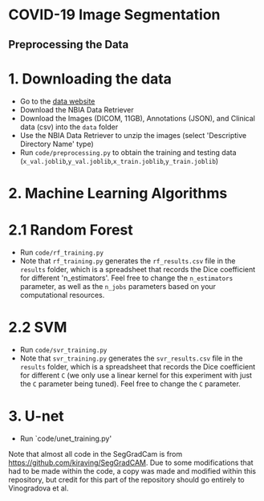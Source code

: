 # COVID-19 Image Segmentation
 
## Preprocessing the Data
# 1. Downloading the data
- Go to the [data website](https://wiki.cancerimagingarchive.net/pages/viewpage.action?pageId=80969742#80969742bcab02c187174a288dbcbf95d26179e8)
- Download the NBIA Data Retriever
- Download the Images (DICOM, 11GB), Annotations (JSON), and Clinical data (csv) into the `data` folder
- Use the NBIA Data Retriever to unzip the images (select 'Descriptive Directory Name' type)
- Run `code/preprocessing.py` to obtain the training and testing data (`x_val.joblib`,`y_val.joblib`,`x_train.joblib`,`y_train.joblib`)

# 2. Machine Learning Algorithms
# 2.1 Random Forest
- Run `code/rf_training.py`
- Note that `rf_training.py` generates the `rf_results.csv` file in the `results` folder, which is a spreadsheet that records the Dice coefficient for different 'n_estimators'. Feel free to change the `n_estimators` parameter, as well as the `n_jobs` parameters based on your computational resources.

# 2.2 SVM
- Run `code/svr_training.py`
- Note that `svr_training.py` generates the `svr_results.csv` file in the `results` folder, which is a spreadsheet that records the Dice coefficient for different `C` (we only use a linear kernel for this experiment with just the `C` parameter being tuned). Feel free to change the `C` parameter.

# 3. U-net
- Run `code/unet_training.py'





Note that almost all code in the SegGradCam is from https://github.com/kiraving/SegGradCAM. Due to some modifications that had to be made within the code, a copy was made and modified within this repository, but credit for this part of the repository should go entirely to Vinogradova et al.
